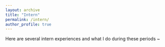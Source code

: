 ```yaml
---
layout: archive
title: "Intern"
permalink: /intern/
author_profile: true
---
```


Here are several intern experiences and what I do during these periods ~







<!-- {% if site.author.googlescholar %}
  <div class="wordwrap">You can also find my articles on <a href="{{site.author.googlescholar}}">my Google Scholar profile</a>.</div>
{% endif %}

{% include base_path %}

{% for post in site.publications reversed %}
  {% include archive-single.html %}
{% endfor %} -->
